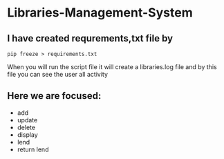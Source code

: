 # Libraries-Management-System

## I have created requrements,txt file by
    pip freeze > requirements.txt
<p> When you will run the script file it will create a libraries.log file and by this file you can see the user all activity </p>

## Here we are focused:
- add
- update
- delete
- display
- lend
- return lend
